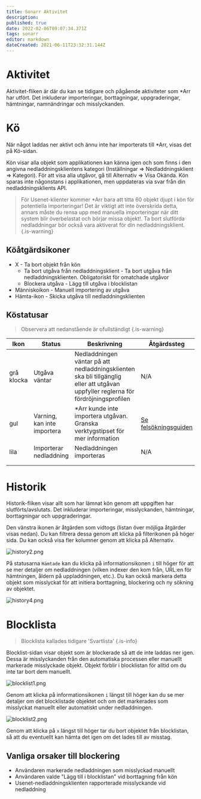 ```yaml
---
title: Sonarr Aktivitet
description: 
published: true
date: 2022-02-06T09:07:34.371Z
tags: sonarr
editor: markdown
dateCreated: 2021-06-11T23:32:31.144Z
---
```


# Aktivitet

Aktivitet-fliken är där du kan se tidigare och pågående aktiviteter som \*Arr har utfört. Det inkluderar importeringar, borttagningar, uppgraderingar, hämtningar, namnändringar och misslyckanden.

# Kö

När något laddas ner aktivt och ännu inte har importerats till \*Arr, visas det på Kö-sidan.

Kön visar alla objekt som applikationen kan känna igen och som finns i den angivna nedladdningsklientens kategori (Inställningar => Nedladdningsklient => Kategori). För att visa alla utgåvor, gå till Alternativ => Visa Okända. Kön sparas inte någonstans i applikationen, men uppdateras via svar från din nedladdningsklients API.

> För Usenet-klienter kommer \*Arr bara att titta 60 objekt djupt i kön för potentiella importeringar! Det är viktigt att inte överskrida detta, annars måste du rensa upp med manuella importeringar när ditt system blir överbelastat och börjar missa objekt!.
> Ta bort slutförda nedladdningar bör också vara aktiverat för din nedladdningsklient. {.is-warning}

## Köåtgärdsikoner

- X - Ta bort objekt från kön
  - Ta bort utgåva från nedladdningsklient - Ta bort utgåva från nedladdningsklienten. Obligatoriskt för omatchade utgåvor
  - Blockera utgåva - Lägg till utgåva i blocklistan
- Människoikon - Manuell importering av utgåva
- Hämta-ikon - Skicka utgåva till nedladdningsklienten

## Köstatusar

> Observera att nedanstående är ofullständigt {.is-warning}

| Ikon        | Status                   | Beskrivning                                                                                   | Åtgärdssteg                                              |
| ----------- | ------------------------ | --------------------------------------------------------------------------------------------- | -------------------------------------------------------- |
| grå klocka  | Utgåva väntar           | Nedladdningen väntar på att nedladdningsklienten ska bli tillgänglig eller att utgåvan uppfyller reglerna för fördröjningsprofilen | N/A                                                      |
| gul         | Varning, kan inte importera | \*Arr kunde inte importera utgåvan. Granska verktygstipset för mer information                  | [Se felsökningsguiden](/sonarr/troubleshooting) |
| lila        | Importerar nedladdning  | Nedladdningen importeras                                                                      | N/A                                                      |
|             |                          |                                                                                               |                                                          |
|             |                          |                                                                                               |                                                          |

# Historik

Historik-fliken visar allt som har lämnat kön genom att uppgiften har slutförts/avslutats. Det inkluderar importeringar, misslyckanden, hämtningar, borttagningar och uppgraderingar.

Den vänstra ikonen är åtgärden som vidtogs (listan över möjliga åtgärder visas nedan). Du kan filtrera dessa genom att klicka på filterikonen på höger sida. Du kan också visa fler kolumner genom att klicka på Alternativ.

![history2.png](/assets/sonarr/history2.png)

På statusarna `Hämtade` kan du klicka på informationsikonen `i` till höger för att se mer detaljer om nedladdningen (vilken indexer den kom från, URL:en för hämtningen, åldern på uppladdningen, etc.). Du kan också markera detta objekt som misslyckat för att initiera borttagning, blockering och ny sökning av objektet.

![history4.png](/assets/sonarr/history4.png)

# Blocklista

> Blocklista kallades tidigare 'Svartlista' {.is-info}

Blocklist-sidan visar objekt som är blockerade så att de inte laddas ner igen. Dessa är misslyckanden från den automatiska processen eller manuellt markerade misslyckade objekt. Objekt förblir i blocklistan för alltid om du inte tar bort dem manuellt.

![blocklist1.png](/assets/sonarr/blocklist1.png)

Genom att klicka på informationsikonen `i` längst till höger kan du se mer detaljer om det blocklistade objektet och om det markerades som misslyckat manuellt eller automatiskt under nedladdningen.

![blocklist2.png](/assets/sonarr/blocklist2.png)

Genom att klicka på `x` längst till höger tar du bort objektet från blocklistan, så att du eventuellt kan hämta det igen om det lades till av misstag.

## Vanliga orsaker till blockering

- Användaren markerade nedladdningen som misslyckad manuellt
- Användaren valde "Lägg till i blocklistan" vid borttagning från kön
- Usenet-nedladdningsklienten rapporterade misslyckande vid nedladdning